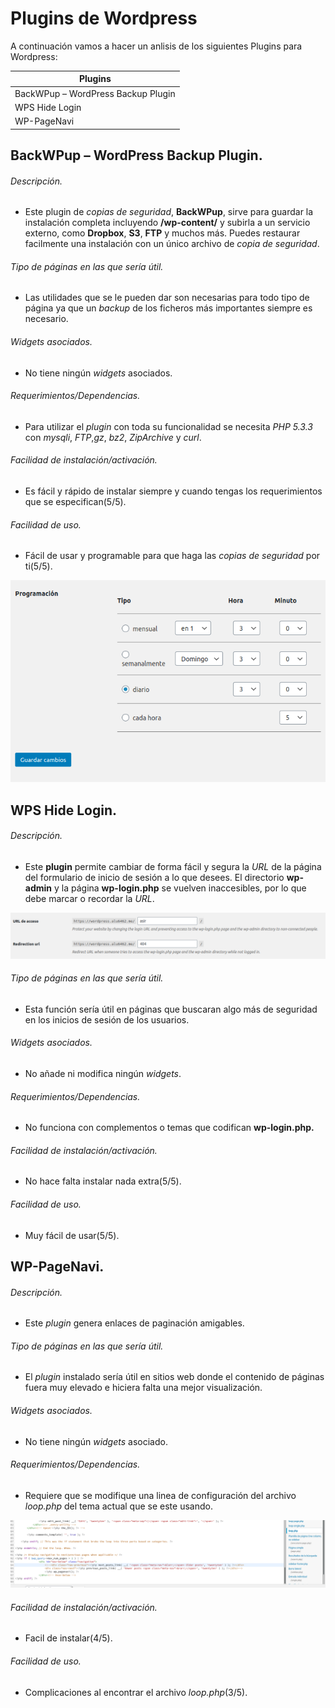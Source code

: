 # Plugins de Wordpress

A continuación vamos a hacer un anlisis de los siguientes Plugins para Wordpress:

| Plugins                            |
|------------------------------------|
| BackWPup – WordPress Backup Plugin |
| WPS Hide Login                     |
| WP-PageNavi                        |

## BackWPup – WordPress Backup Plugin.

###### Descripción.

* Este plugin de *copias de seguridad*, **BackWPup**, sirve para
guardar la instalación completa incluyendo **/wp-content/** y
subirla a un servicio externo, como **Dropbox**, **S3**, **FTP** y
muchos más. Puedes restaurar facilmente una instalación con un
único archivo de *copia de seguridad*.


###### Tipo de páginas en las que sería útil.

* Las utilidades que se le pueden dar son necesarias para todo tipo de página ya que un *backup* de los ficheros más importantes siempre es necesario.

###### Widgets asociados.

* No tiene ningún *widgets* asociados.

###### Requerimientos/Dependencias.

* Para utilizar el *plugin* con toda su funcionalidad se necesita *PHP 5.3.3* con *mysqli*, *FTP*,*gz*, *bz2*, *ZipArchive* y *curl*.

###### Facilidad de instalación/activación.

* Es fácil y rápido de instalar siempre y cuando tengas los requerimientos que se especifican(5/5).

###### Facilidad de uso.

* Fácil de usar y programable para que haga las *copias de seguridad* por ti(5/5).

![tarea](img/1.png)

## WPS Hide Login.

###### Descripción.

* Este **plugin** permite cambiar de forma fácil y segura la *URL* de la página del formulario de inicio de sesión a lo que desees. El directorio **wp-admin** y la página **wp-login.php** se vuelven inaccesibles, por lo que debe marcar o recordar la *URL*.

![login](img/2.png)

###### Tipo de páginas en las que sería útil.

* Esta función sería útil en páginas que buscaran algo más de seguridad en los inicios de sesión de los usuarios.

###### Widgets asociados.

* No añade ni modifica ningún *widgets*.

###### Requerimientos/Dependencias.

* No funciona con complementos o temas que codifican **wp-login.php.**

###### Facilidad de instalación/activación.

* No hace falta instalar nada extra(5/5).

###### Facilidad de uso.

* Muy fácil de usar(5/5).

## WP-PageNavi.

###### Descripción.

* Este *plugin* genera enlaces de paginación amigables.

###### Tipo de páginas en las que sería útil.

* El *plugin* instalado sería útil en sitios web donde el contenido de páginas fuera muy elevado e hiciera falta una mejor visualización.

###### Widgets asociados.

* No tiene ningún *widgets* asociado.

###### Requerimientos/Dependencias.

* Requiere que se modifique una linea de configuración del archivo *loop.php* del tema actual que se este usando.

![loop.php](img/3.png)

###### Facilidad de instalación/activación.

* Facil de instalar(4/5).

###### Facilidad de uso.

* Complicaciones al encontrar el archivo *loop.php*(3/5).
